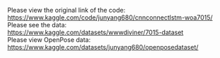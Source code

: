 Please view the original link of the code: https://www.kaggle.com/code/junyang680/cnnconnectlstm-woa7015/  
Please see the data:  
https://www.kaggle.com/datasets/wwwdiviner/7015-dataset  
Please view OpenPose data:  
https://www.kaggle.com/datasets/junyang680/openposedataset/  
